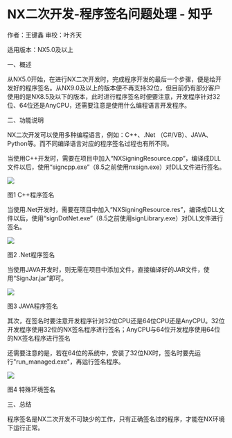 # NX二次开发-程序签名问题处理 - 知乎
作者：王键鑫 审校：叶齐天

适用版本：NX5.0及以上

一、概述

从NX5.0开始，在进行NX二次开发时，完成程序开发的最后一个步骤，便是给开发好的程序签名。从NX9.0及以上的版本便不再支持32位，但目前仍有部分客户使用的是NX8.5及以下的版本，此时进行程序签名时便要注意，开发程序针对32位、64位还是AnyCPU，还需要注意是使用什么编程语言开发程序。

二、功能说明

NX二次开发可以使用多种编程语言，例如：C++、.Net （C#/VB）、JAVA、Python等。而不同编译语言对应的程序签名过程也有所不同。

当使用C++开发时，需要在项目中加入“NXSigningResource.cpp”，编译成DLL文件以后，使用“signcpp.exe”（8.5之前使用nxsign.exe）对DLL文件进行签名。

![](https://pic4.zhimg.com/v2-7ccefc17abecc103a102de1a1aacf747_b.jpg)

图1 C++程序签名

当使用.Net开发时，需要在项目中加入“NXSigningResource.res”，编译成DLL文件以后，使用“signDotNet.exe”（8.5之前使用signLibrary.exe）对DLL文件进行签名。

![](https://pic2.zhimg.com/v2-739e37c48aab64d60ebf901193feed35_b.jpg)

图2 .Net程序签名

当使用JAVA开发时，则无需在项目中添加文件，直接编译好的JAR文件，使用“SignJar.jar”即可。

![](https://pic3.zhimg.com/v2-921a49e4c9d940fe8ed788da96686f0e_b.jpg)

图3 JAVA程序签名

其次，在签名时要注意开发程序针对32位CPU还是64位CPU还是AnyCPU。32位开发程序使用32位的NX签名程序进行签名；AnyCPU与64位开发程序使用64位的NX签名程序进行签名

还需要注意的是，若在64位的系统中，安装了32位NX时，签名时要先运行"run\_managed.exe"，再运行签名程序。

![](https://pic4.zhimg.com/v2-e5e7168357678c2cc614ed97d0bf2447_b.jpg)

图4 特殊环境签名

三、总结

程序签名是NX二次开发不可缺少的工作，只有正确签名过的程序，才能在NX环境下运行正常。